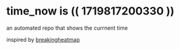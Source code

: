 # time_now is (( 1719817200330 ))

an automated repo that shows the currnent time

inspired by [breakingheatmap](https://github.com/breakingheatmap/breakingheatmap)